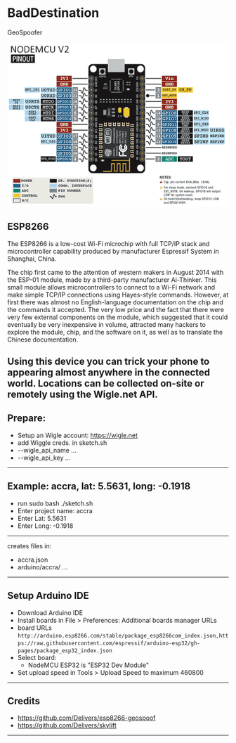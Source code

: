 # BadDestination
GeoSpoofer

<img src="img/esp8266.png" alt="esp8266">

## ESP8266

The ESP8266 is a low-cost Wi-Fi microchip with full TCP/IP stack and microcontroller capability produced by manufacturer Espressif System in Shanghai, China.

The chip first came to the attention of western makers in August 2014 with the ESP-01 module, made by a third-party manufacturer Ai-Thinker. This small module allows microcontrollers to connect to a Wi-Fi network and make simple TCP/IP connections using Hayes-style commands. However, at first there was almost no English-language documentation on the chip and the commands it accepted. The very low price and the fact that there were very few external components on the module, which suggested that it could eventually be very inexpensive in volume, attracted many hackers to explore the module, chip, and the software on it, as well as to translate the Chinese documentation.

Using this device you can trick your phone to appearing almost anywhere in the connected world. Locations can be collected on-site or remotely using the Wigle.net API.
---
## Prepare:
- Setup an Wigle account: https://wigle.net
- add Wiggle creds. in sketch.sh 
- --wigle_api_name ... 
- --wigle_api_key ...

---
## Example: accra, lat: 5.5631, long: -0.1918
- run sudo bash ./sketch.sh
- Enter project name: accra
- Enter Lat: 5.5631
- Enter Long: -0.1918
---
creates files in: 
- accra.json
- arduino/accra/ ...

---
## Setup Arduino IDE

- Download Arduino IDE
- Install boards in File > Preferences: Additional boards manager URLs
- board URLs `http://arduino.esp8266.com/stable/package_esp8266com_index.json,https://raw.githubusercontent.com/espressif/arduino-esp32/gh-pages/package_esp32_index.json`
- Select board:
	- NodeMCU ESP32 is "ESP32 Dev Module"
- Set upload speed in Tools > Upload Speed to maximum 460800

---
## Credits
- https://github.com/Delivers/esp8266-geospoof
- https://github.com/Delivers/skylift

---
